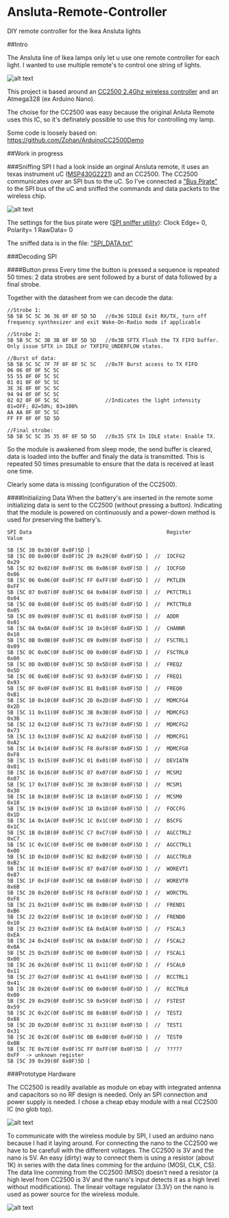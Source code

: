 # Ansluta-Remote-Controller
DIY remote controller for the Ikea Ansluta lights

##Intro

The Ansluta line of Ikea lamps only let u use one remote controller for each light. 
I wanted to use multiple remote's to control one string of lights.

![alt text](https://github.com/NDBCK/Ansluta-Remote-Controller/blob/master/anslutaOr.JPG "Original remote")

This project is based around an [CC2500 2.4Ghz wireless controller](http://www.ti.com/lit/ds/swrs040c/swrs040c.pdf) and an Atmega328 (ex Arduino Nano).

The choise for the CC2500 was easy because the original Anluta Remote uses this IC, so it's definately possible to use this for controlling my lamp.

Some code is loosely based on:
https://github.com/Zohan/ArduinoCC2500Demo

##Work in progress

###Sniffing SPI
I had a look inside an orginal Ansluta remote, it uses an texas instrument uC ([MSP430G2221](http://www.ti.com/lit/ds/symlink/msp430g2131.pdf)) and an CC2500.
The CC2500 communicates over an SPI bus to the uC. So I've connected a ["Bus Pirate"](http://dangerousprototypes.com/docs/Bus_Pirate_v4_design_overview) to the SPI bus of the uC and sniffed the commands and data packets to the wireless chip.
 
![alt text](https://github.com/NDBCK/Ansluta-Remote-Controller/blob/master/RemoteSnif.jpg "Sniffing SPI data")


The settings for the bus pirate were ([SPI sniffer utility](http://dangerousprototypes.com/docs/Bus_Pirate_binary_SPI_sniffer_utility)):
Clock Edge= 0, Polarity= 1 RawData= 0 

The sniffed data is in the file: ["SPI_DATA.txt"](https://github.com/NDBCK/Ansluta-Remote-Controller/blob/master/SPI_DATA.txt)

###Decoding SPI

####Button press
Every time the button is pressed a sequence is repeated 50 times: 2 data strobes are sent followed by a burst of data followed by a final strobe.

Together with the datasheet from we can decode the data:

```
//Strobe 1:
5B 5B 5C 5C 36 36 0F 0F 5D 5D 	//0x36 SIDLE Exit RX/TX, turn off frequency synthesizer and exit Wake-On-Radio mode if applicable

//Strobe 2:
5B 5B 5C 5C 3B 3B 0F 0F 5D 5D 	//0x3B SFTX Flush the TX FIFO buffer. Only issue SFTX in IDLE or TXFIFO_UNDERFLOW states.

//Burst of data:
5B 5B 5C 5C 7F 7F 0F 0F 5C 5C 	//0x7F Burst access to TX FIFO
06 06 0F 0F 5C 5C 
55 55 0F 0F 5C 5C 
01 01 0F 0F 5C 5C 
3E 3E 0F 0F 5C 5C
94 94 0F 0F 5C 5C
02 02 0F 0F 5C 5C               //Indicates the light intensity 01=OFF; 02=50%; 03=100%
AA AA 0F 0F 5C 5C 
FF FF 0F 0F 5D 5D 

//Final strobe:
5B 5B 5C 5C 35 35 0F 0F 5D 5D 	//0x35 STX In IDLE state: Enable TX. 
```
So the module is awakened from sleep mode, the send buffer is cleared, data is loaded into the buffer and finaly the data is transmitted. This is repeated 50 times presumable to ensure that the data is received at least one time.

Clearly some data is missing (configuration of the CC2500).


####Initializing Data
When the battery's are inserted in the remote some initializing data is sent to the CC2500 (without pressing a button).
Indicating that the module is powered on continuously and a power-down method is used for preserving the battery's.

```
SPI Data                                            Register        Value

5B [5C 30 0x30(0F 0x0F)5D ]
5B [5C 00 0x00(0F 0x0F)5C 29 0x29(0F 0x0F)5D ]	//	IOCFG2           0x29
5B [5C 02 0x02(0F 0x0F)5C 06 0x06(0F 0x0F)5D ]	//	IOCFG0           0x06
5B [5C 06 0x06(0F 0x0F)5C FF 0xFF(0F 0x0F)5D ]	//	PKTLEN           0xFF
5B [5C 07 0x07(0F 0x0F)5C 04 0x04(0F 0x0F)5D ]	//	PKTCTRL1         0x04
5B [5C 08 0x08(0F 0x0F)5C 05 0x05(0F 0x0F)5D ]	//	PKTCTRL0         0x05
5B [5C 09 0x09(0F 0x0F)5C 01 0x01(0F 0x0F)5D ]	//	ADDR             0x01
5B [5C 0A 0x0A(0F 0x0F)5C 10 0x10(0F 0x0F)5D ]	//	CHANNR           0x10
5B [5C 0B 0x0B(0F 0x0F)5C 09 0x09(0F 0x0F)5D ]	//	FSCTRL1          0x09
5B [5C 0C 0x0C(0F 0x0F)5C 00 0x00(0F 0x0F)5D ]	//	FSCTRL0          0x00
5B [5C 0D 0x0D(0F 0x0F)5C 5D 0x5D(0F 0x0F)5D ]	//	FREQ2            0x5D
5B [5C 0E 0x0E(0F 0x0F)5C 93 0x93(0F 0x0F)5D ]	//	FREQ1            0x93
5B [5C 0F 0x0F(0F 0x0F)5C B1 0xB1(0F 0x0F)5D ]	//	FREQ0            0xB1
5B [5C 10 0x10(0F 0x0F)5C 2D 0x2D(0F 0x0F)5D ]	//	MDMCFG4          0x2D
5B [5C 11 0x11(0F 0x0F)5C 3B 0x3B(0F 0x0F)5D ]	//	MDMCFG3          0x3B
5B [5C 12 0x12(0F 0x0F)5C 73 0x73(0F 0x0F)5D ]	//	MDMCFG2          0x73  
5B [5C 13 0x13(0F 0x0F)5C A2 0xA2(0F 0x0F)5D ]	//	MDMCFG1          0xA2
5B [5C 14 0x14(0F 0x0F)5C F8 0xF8(0F 0x0F)5D ]	//	MDMCFG0          0xF8
5B [5C 15 0x15(0F 0x0F)5C 01 0x01(0F 0x0F)5D ]	//	DEVIATN          0x01
5B [5C 16 0x16(0F 0x0F)5C 07 0x07(0F 0x0F)5D ]	//	MCSM2            0x07
5B [5C 17 0x17(0F 0x0F)5C 30 0x30(0F 0x0F)5D ]	//	MCSM1            0x30
5B [5C 18 0x18(0F 0x0F)5C 18 0x18(0F 0x0F)5D ]	//	MCSM0            0x18
5B [5C 19 0x19(0F 0x0F)5C 1D 0x1D(0F 0x0F)5D ]	//	FOCCFG           0x1D
5B [5C 1A 0x1A(0F 0x0F)5C 1C 0x1C(0F 0x0F)5D ]	//	BSCFG            0x1C
5B [5C 1B 0x1B(0F 0x0F)5C C7 0xC7(0F 0x0F)5D ]	//	AGCCTRL2         0xC7
5B [5C 1C 0x1C(0F 0x0F)5C 00 0x00(0F 0x0F)5D ]	//	AGCCTRL1         0x00
5B [5C 1D 0x1D(0F 0x0F)5C B2 0xB2(0F 0x0F)5D ]	//	AGCCTRL0         0xB2
5B [5C 1E 0x1E(0F 0x0F)5C 87 0x87(0F 0x0F)5D ]	//	WOREVT1          0x87
5B [5C 1F 0x1F(0F 0x0F)5C 6B 0x6B(0F 0x0F)5D ]	//	WOREVT0          0x6B
5B [5C 20 0x20(0F 0x0F)5C F8 0xF8(0F 0x0F)5D ]	//	WORCTRL          0xF8
5B [5C 21 0x21(0F 0x0F)5C B6 0xB6(0F 0x0F)5D ]	//	FREND1           0xB6
5B [5C 22 0x22(0F 0x0F)5C 10 0x10(0F 0x0F)5D ]	//	FREND0           0x10
5B [5C 23 0x23(0F 0x0F)5C EA 0xEA(0F 0x0F)5D ]	//	FSCAL3           0xEA
5B [5C 24 0x24(0F 0x0F)5C 0A 0x0A(0F 0x0F)5D ]	//	FSCAL2           0x0A
5B [5C 25 0x25(0F 0x0F)5C 00 0x00(0F 0x0F)5D ]	//	FSCAL1           0x00
5B [5C 26 0x26(0F 0x0F)5C 11 0x11(0F 0x0F)5D ]	//	FSCAL0           0x11
5B [5C 27 0x27(0F 0x0F)5C 41 0x41(0F 0x0F)5D ]	//	RCCTRL1          0x41
5B [5C 28 0x28(0F 0x0F)5C 00 0x00(0F 0x0F)5D ]	//	RCCTRL0          0x00
5B [5C 29 0x29(0F 0x0F)5C 59 0x59(0F 0x0F)5D ]	//	FSTEST           0x59
5B [5C 2C 0x2C(0F 0x0F)5C 88 0x88(0F 0x0F)5D ]	//	TEST2            0x88
5B [5C 2D 0x2D(0F 0x0F)5C 31 0x31(0F 0x0F)5D ]	//	TEST1            0x31
5B [5C 2E 0x2E(0F 0x0F)5C 0B 0x0B(0F 0x0F)5D ]	//	TEST0            0x0B
5B [5C 7E 0x7E(0F 0x0F)5C FF 0xFF(0F 0x0F)5D ]	//	?????            0xFF  -> unknown register 
5B [5C 39 0x39(0F 0x0F)5D ]		

```

###Prototype Hardware

The CC2500 is readily available as module on ebay with integrated antenna and capacitors so no RF design is needed. Only an SPI connection and power supply is needed. I chose a cheap ebay module with a real CC2500 IC (no glob top).

![alt text](https://github.com/NDBCK/Ansluta-Remote-Controller/blob/master/cc2500module.jpg "CC2500 module")

To communicate with the wireless module by SPI, I used an arduino nano because I had it laying around.
For connecting the nano to the CC2500 we have to be carefull with the different voltages. The CC2500 is 3V and the nano is 5V.
An easy (dirty) way to connect them is using a resistor (about 1K) in series with the data lines comming for the arduino (MOSI, CLK, CS). The data line comming from the CC2500 (MISO) doesn't need a resistor (a high level from CC2500 is 3V and the nano's input detects it as a high level without modifications).
The lineair voltage regulator (3.3V) on the nano is used as power source for the wireless module.

![alt text](https://github.com/NDBCK/Ansluta-Remote-Controller/blob/master/ProtoSch.jpg "Schematic of the prototype")


